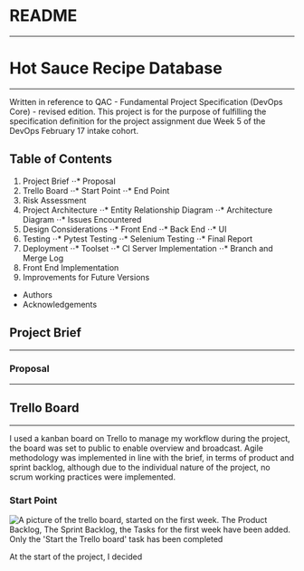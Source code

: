 # README
---
# Hot Sauce Recipe Database
---
Written in reference to QAC - Fundamental Project Specification (DevOps Core) - revised edition. This project is for the purpose of fulfilling the specification definition for the project assignment due Week 5 of the DevOps February 17 intake cohort.

## Table of Contents

1. Project Brief
⋅⋅* Proposal
2. Trello Board
⋅⋅* Start Point
⋅⋅* End Point
3. Risk Assessment
4. Project Architecture
⋅⋅* Entity Relationship Diagram
⋅⋅* Architecture Diagram
⋅⋅* Issues Encountered
5. Design Considerations
⋅⋅* Front End
⋅⋅* Back End
⋅⋅* UI
6. Testing
⋅⋅* Pytest Testing
⋅⋅* Selenium Testing
⋅⋅* Final Report
7. Deployment
⋅⋅* Toolset
⋅⋅* CI Server Implementation
⋅⋅* Branch and Merge Log
8. Front End Implementation
9. Improvements for Future Versions
+ Authors
+ Acknowledgements

## Project Brief
---

### Proposal
---

## Trello Board
---

I used a kanban board on Trello to manage my workflow during the project, the board was set to public to enable overview and broadcast. Agile methodology was implemented in line with the brief, in terms of product and sprint backlog, although due to the individual nature of the project, no scrum working practices were implemented.

### Start Point

![A picture of the trello board, started on the first week. The Product Backlog, The Sprint Backlog, the Tasks for the first week have been added. Only the 'Start the Trello board' task has been completed](https://i.imgur.com/op4ChN4.png)

At the start of the project, I decided
